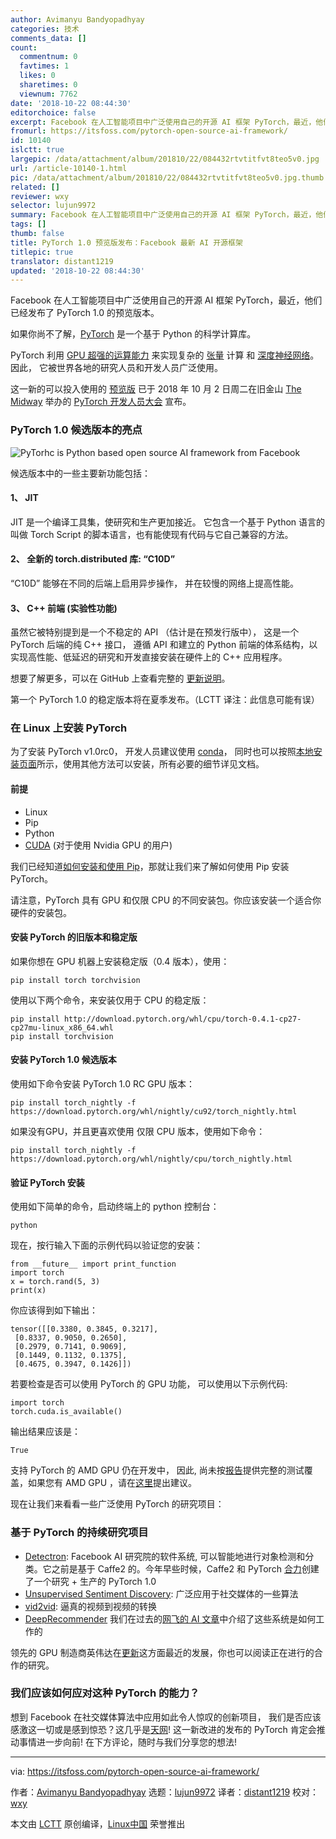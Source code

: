 ```yaml
---
author: Avimanyu Bandyopadhyay
categories: 技术
comments_data: []
count:
  commentnum: 0
  favtimes: 1
  likes: 0
  sharetimes: 0
  viewnum: 7762
date: '2018-10-22 08:44:30'
editorchoice: false
excerpt: Facebook 在人工智能项目中广泛使用自己的开源 AI 框架 PyTorch，最近，他们已经发布了 PyTorch 1.0 的预览版本。
fromurl: https://itsfoss.com/pytorch-open-source-ai-framework/
id: 10140
islctt: true
largepic: /data/attachment/album/201810/22/084432rtvtitfvt8teo5v0.jpg
url: /article-10140-1.html
pic: /data/attachment/album/201810/22/084432rtvtitfvt8teo5v0.jpg.thumb.jpg
related: []
reviewer: wxy
selector: lujun9972
summary: Facebook 在人工智能项目中广泛使用自己的开源 AI 框架 PyTorch，最近，他们已经发布了 PyTorch 1.0 的预览版本。
tags: []
thumb: false
title: PyTorch 1.0 预览版发布：Facebook 最新 AI 开源框架
titlepic: true
translator: distant1219
updated: '2018-10-22 08:44:30'
---
```


Facebook 在人工智能项目中广泛使用自己的开源 AI 框架 PyTorch，最近，他们已经发布了 PyTorch 1.0 的预览版本。


如果你尚不了解，[PyTorch](https://pytorch.org/) 是一个基于 Python 的科学计算库。


PyTorch 利用 [GPU 超强的运算能力](https://en.wikipedia.org/wiki/General-purpose_computing_on_graphics_processing_units) 来实现复杂的 [张量](https://en.wikipedia.org/wiki/Tensor) 计算 和 [深度神经网络](https://www.techopedia.com/definition/32902/deep-neural-network)。 因此， 它被世界各地的研究人员和开发人员广泛使用。


这一新的可以投入使用的 [预览版](https://code.fb.com/ai-research/facebook-accelerates-ai-development-with-new-partners-and-production-capabilities-for-pytorch-1-0) 已于 2018 年 10 月 2 日周二在旧金山 [The Midway](https://www.themidwaysf.com/) 举办的 [PyTorch 开发人员大会](https://pytorch.fbreg.com/) 宣布。


### PyTorch 1.0 候选版本的亮点


![PyTorhc is Python based open source AI framework from Facebook](/data/attachment/album/201810/22/084432rtvtitfvt8teo5v0.jpg)


候选版本中的一些主要新功能包括：


#### 1、 JIT


JIT 是一个编译工具集，使研究和生产更加接近。 它包含一个基于 Python 语言的叫做 Torch Script 的脚本语言，也有能使现有代码与它自己兼容的方法。


#### 2、 全新的 torch.distributed 库: “C10D”


“C10D” 能够在不同的后端上启用异步操作， 并在较慢的网络上提高性能。


#### 3、 C++ 前端 (实验性功能)


虽然它被特别提到是一个不稳定的 API （估计是在预发行版中）， 这是一个 PyTorch 后端的纯 C++ 接口， 遵循 API 和建立的 Python 前端的体系结构，以实现高性能、低延迟的研究和开发直接安装在硬件上的 C++ 应用程序。


想要了解更多，可以在 GitHub 上查看完整的 [更新说明](https://github.com/pytorch/pytorch/releases/tag/v1.0rc0)。


第一个 PyTorch 1.0 的稳定版本将在夏季发布。（LCTT 译注：此信息可能有误）


### 在 Linux 上安装 PyTorch


为了安装 PyTorch v1.0rc0， 开发人员建议使用 [conda](https://conda.io/)， 同时也可以按照[本地安装页面](https://pytorch.org/get-started/locally/)所示，使用其他方法可以安装，所有必要的细节详见文档。


#### 前提


* Linux
* Pip
* Python
* [CUDA](https://www.pugetsystems.com/labs/hpc/How-to-install-CUDA-9-2-on-Ubuntu-18-04-1184/) (对于使用 Nvidia GPU 的用户)


我们已经知道[如何安装和使用 Pip](https://itsfoss.com/install-pip-ubuntu/)，那就让我们来了解如何使用 Pip 安装 PyTorch。


请注意，PyTorch 具有 GPU 和仅限 CPU 的不同安装包。你应该安装一个适合你硬件的安装包。


#### 安装 PyTorch 的旧版本和稳定版


如果你想在 GPU 机器上安装稳定版（0.4 版本），使用：



```
pip install torch torchvision
```

使用以下两个命令，来安装仅用于 CPU 的稳定版：



```
pip install http://download.pytorch.org/whl/cpu/torch-0.4.1-cp27-cp27mu-linux_x86_64.whl
pip install torchvision
```

#### 安装 PyTorch 1.0 候选版本


使用如下命令安装 PyTorch 1.0 RC GPU 版本：



```
pip install torch_nightly -f https://download.pytorch.org/whl/nightly/cu92/torch_nightly.html
```

如果没有GPU，并且更喜欢使用 仅限 CPU 版本，使用如下命令：



```
pip install torch_nightly -f https://download.pytorch.org/whl/nightly/cpu/torch_nightly.html
```

#### 验证 PyTorch 安装


使用如下简单的命令，启动终端上的 python 控制台：



```
python
```

现在，按行输入下面的示例代码以验证您的安装：



```
from __future__ import print_function
import torch
x = torch.rand(5, 3)
print(x)
```

你应该得到如下输出：



```
tensor([[0.3380, 0.3845, 0.3217],
 [0.8337, 0.9050, 0.2650],
 [0.2979, 0.7141, 0.9069],
 [0.1449, 0.1132, 0.1375],
 [0.4675, 0.3947, 0.1426]])
```

若要检查是否可以使用 PyTorch 的 GPU 功能， 可以使用以下示例代码:



```
import torch
torch.cuda.is_available()
```

输出结果应该是：



```
True
```

支持 PyTorch 的 AMD GPU 仍在开发中， 因此, 尚未按[报告](https://github.com/pytorch/pytorch/issues/10657#issuecomment-415067478)提供完整的测试覆盖，如果您有 AMD GPU ，请在[这里](https://rocm.github.io/install.html#installing-from-amd-rocm-repositories)提出建议。


现在让我们来看看一些广泛使用 PyTorch 的研究项目：


### 基于 PyTorch 的持续研究项目


* [Detectron](https://github.com/facebookresearch/Detectron): Facebook AI 研究院的软件系统, 可以智能地进行对象检测和分类。它之前是基于 Caffe2 的。今年早些时候，Caffe2 和 PyTorch [合力](https://caffe2.ai/blog/2018/05/02/Caffe2_PyTorch_1_0.html)创建了一个研究 + 生产的 PyTorch 1.0
* [Unsupervised Sentiment Discovery](https://github.com/NVIDIA/sentiment-discovery): 广泛应用于社交媒体的一些算法
* [vid2vid](https://github.com/NVIDIA/vid2vid): 逼真的视频到视频的转换
* [DeepRecommender](https://github.com/NVIDIA/DeepRecommender/) 我们在过去的[网飞的 AI 文章](https://itsfoss.com/netflix-open-source-ai/)中介绍了这些系统是如何工作的


领先的 GPU 制造商英伟达在[更新](https://news.developer.nvidia.com/pytorch-1-0-accelerated-on-nvidia-gpus/)这方面最近的发展，你也可以阅读正在进行的合作的研究。


### 我们应该如何应对这种 PyTorch 的能力？


想到 Facebook 在社交媒体算法中应用如此令人惊叹的创新项目， 我们是否应该感激这一切或是感到惊恐？这几乎是[天网](https://en.wikipedia.org/wiki/Skynet_(Terminator))! 这一新改进的发布的 PyTorch 肯定会推动事情进一步向前! 在下方评论，随时与我们分享您的想法!




---


via: <https://itsfoss.com/pytorch-open-source-ai-framework/>


作者：[Avimanyu Bandyopadhyay](https://itsfoss.com/author/avimanyu/) 选题：[lujun9972](https://github.com/lujun9972) 译者：[distant1219](https://github.com/distant1219) 校对：[wxy](https://github.com/wxy)


本文由 [LCTT](https://github.com/LCTT/TranslateProject) 原创编译，[Linux中国](https://linux.cn/) 荣誉推出